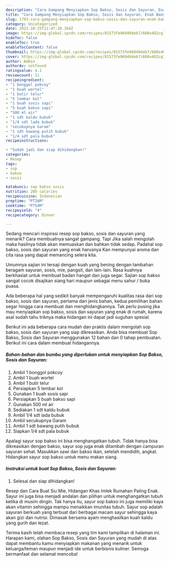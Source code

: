 ```yaml
---
description: "Cara Gampang Menyiapkan Sop Bakso, Sosis dan Sayuran, Enak Banget"
title: "Cara Gampang Menyiapkan Sop Bakso, Sosis dan Sayuran, Enak Banget"
slug: 1793-cara-gampang-menyiapkan-sop-bakso-sosis-dan-sayuran-enak-banget
category: Uncategorized
date: 2022-10-25T21:47:20.164Z
image: https://img-global.cpcdn.com/recipes/81573fe96949deb7/680x482cq70/sop-bakso-sosis-dan-sayuran-foto-resep-utama.jpg
hideToc: false
enableToc: true
enableTocContent: false
thumbnail: https://img-global.cpcdn.com/recipes/81573fe96949deb7/680x482cq70/sop-bakso-sosis-dan-sayuran-foto-resep-utama.jpg
cover: https://img-global.cpcdn.com/recipes/81573fe96949deb7/680x482cq70/sop-bakso-sosis-dan-sayuran-foto-resep-utama.jpg
author: Admin
authorAv: notfound
ratingvalue: 4.1
reviewcount: 11
recipeingredient:
- "1 bonggol pokcoy"
- "1 buah wortel"
- "1 butir telur"
- "5 lembar kol"
- "1 buah sosis sapi"
- "5 buah bakso sapi"
- "500 ml air"
- "1 sdt kaldu bubuk"
- "1/4 sdt lada bubuk"
- "secukupnya Garam"
- "1 sdt bawang putih bubuk"
- "1/4 sdt pala bubuk"
recipeinstructions:

- "Sudah jadi dan siap dihidangkan!"
categories:
- Resep
tags:
- sop
- bakso
- sosis

katakunci: sop bakso sosis 
nutrition: 205 calories
recipecuisine: Indonesian
preptime: "PT26M"
cooktime: "PT54M"
recipeyield: "4"
recipecategory: Dinner

---
```



Sedang mencari inspirasi resep sop bakso, sosis dan sayuran yang menarik? Cara membuatnya sangat gampang. Tapi Jika salah mengolah maka hasilnya tidak akan memuaskan dan bahkan tidak sedap. Padahal sop bakso, sosis dan sayuran yang enak harusnya Kan mempunyai aroma dan cita rasa yang dapat memancing selera kita.


Umumnya sajian ini tersaji dengan kuah yang bening dengan tambahan beragam sayuran, sosis, mie, pangsit, dan lain-lain. Rasa kuahnya berkhasiat untuk membuat badan hangat dan juga segar. Sajian sop bakso sangat cocok disajikan siang hari maupun sebagai menu sahur / buka puasa.

Ada beberapa hal yang sedikit banyak mempengaruhi kualitas rasa dari sop bakso, sosis dan sayuran, pertama dari jenis bahan, kedua pemilihan bahan segar hingga cara membuat dan menghidangkannya. Tak perlu pusing jika mau menyiapkan sop bakso, sosis dan sayuran yang enak di rumah, karena asal sudah tahu triknya maka hidangan ini dapat jadi suguhan spesial.


Berikut ini ada beberapa cara mudah dan praktis dalam mengolah sop bakso, sosis dan sayuran yang siap dikreasikan. Anda bisa membuat Sop Bakso, Sosis dan Sayuran menggunakan 12 bahan dan 0 tahap pembuatan. Berikut ini cara dalam membuat hidangannya.

<!--inarticleads1-->

##### Bahan-bahan dan bumbu yang diperlukan untuk menyiapkan Sop Bakso, Sosis dan Sayuran:

1. Ambil 1 bonggol pokcoy
1. Ambil 1 buah wortel
1. Ambil 1 butir telur
1. Persiapkan 5 lembar kol
1. Gunakan 1 buah sosis sapi
1. Persiapkan 5 buah bakso sapi
1. Gunakan 500 ml air
1. Sediakan 1 sdt kaldu bubuk
1. Ambil 1/4 sdt lada bubuk
1. Ambil secukupnya Garam
1. Ambil 1 sdt bawang putih bubuk
1. Siapkan 1/4 sdt pala bubuk


Apalagi sayur sop bakso ini bisa menghangatkan tubuh. Tidak hanya bisa dikreasikan dengan bakso, sayur sop juga enak ditambah dengan campuran sayuran sehat. Masukkan sawi dan bakso ikan, setelah mendidih, angkat. Hidangkan sayur sop bakso untuk menu makan siang. 

<!--inarticleads2-->

##### Instruksi untuk buat Sop Bakso, Sosis dan Sayuran:


1. Selesai dan siap dihidangkan!

Resep dan Cara Buat Siu Mie, Hidangan Khas Imlek Rumahan Paling Enak. Sayur ini juga bisa menjadi andalan dan pilihan untuk menghangatkan tubuh ketika di musim dingin. Tak hanya itu, sayur sop bakso ini juga memiliki kaya akan vitamin sehingga mampu menaikkan imunitas tubuh. Sayur sop adalah sayuran berkuah yang terbuat dari berbagai macam sayur sehingga kaya akan gizi dan nutrisi. Dimasak bersama ayam menghasilkan kuah kaldu yang gurih dan lezat. 

Terima kasih telah membaca resep yang tim kami tampilkan di halaman ini. Harapan kami, olahan Sop Bakso, Sosis dan Sayuran yang mudah di atas dapat membantu kamu menyiapkan makanan yang menarik untuk keluarga/teman maupun menjadi ide untuk berbisnis kuliner. Semoga bermanfaat dan selamat mencoba!

